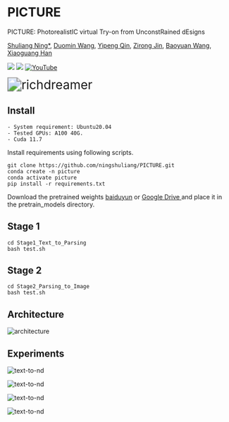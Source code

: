 # PICTURE
PICTURE: PhotorealistIC virtual Try-on from UnconstRained dEsigns

[Shuliang Ning*](https://ningshuliang.github.io/),
[Duomin Wang](https://dorniwang.github.io/),
[Yipeng Qin](https://profiles.cardiff.ac.uk/staff/qiny16),
[Zirong Jin](https://scholar.google.com/citations?user=6-ARg6AAAAAJ&hl=en),
[Baoyuan Wang](https://sites.google.com/site/zjuwby/),
[Xiaoguang Han](https://gaplab.cuhk.edu.cn/)

<a href='https://ningshuliang.github.io/2023/Arxiv/index.html'><img src='https://img.shields.io/badge/Project-Page-Green'></a> <a href='https://arxiv.org/abs/2312.04534'><img src='https://img.shields.io/badge/Paper-Arxiv-red'></a> [![YouTube](https://badges.aleen42.com/src/youtube.svg)](https://www.youtube.com/watch?v=nEqVbkl2yY0)

<img src=".\figs\teaser_GAP.jpg" alt="richdreamer" style="zoom:200%;" />

<!-- ## TODO :triangular_flag_on_post:

- [ ] Provide the generation trial on [ModelScope's 3D Object Generation](https://modelscope.cn/studios/Damo_XR_Lab/3D_AIGC/summary)
- [ ] Text to ND Diffusion Model
- [ ] Multiview-ND and Multiview-Albedo Diffusion Models
- [ ] Release code (The code will be public around the end of Dec.2023.) -->





## Install

```
- System requirement: Ubuntu20.04
- Tested GPUs: A100 40G.
- Cuda 11.7
```

Install requirements using following scripts.

~~~
git clone https://github.com/ningshuliang/PICTURE.git
conda create -n picture
conda activate picture
pip install -r requirements.txt
~~~

Download the pretrained weights [baiduyun](https://pan.baidu.com/s/1fSvodcHZJOBWfVihHshUdA?pwd=x7k6) or [Google Drive ](https://drive.google.com/file/d/1Cnjp-iFMbS5O148PVDsYfwUKwoRZ4n5x/view?usp=sharing) and place it in the pretrain_models directory.

## Stage 1

~~~
cd Stage1_Text_to_Parsing
bash test.sh
~~~

## Stage 2

~~~
cd Stage2_Parsing_to_Image
bash test.sh
~~~



## Architecture

![architecture](doc/architecture.jpg)

## Experiments

![text-to-nd](doc/2type1.jpg)

![text-to-nd](doc/2type2.jpg)

![text-to-nd](doc/2type3.jpg)

![text-to-nd](doc/jumpsuit_dress.jpg)


<!-- ## Citation	

```
@article{qiu2023richdreamer,
    title={RichDreamer: A Generalizable Normal-Depth Diffusion Model for Detail Richness in Text-to-3D}, 
    author={Lingteng Qiu and Guanying Chen and Xiaodong Gu and Qi zuo and Mutian Xu and Yushuang Wu and Weihao Yuan and Zilong Dong and Liefeng Bo and Xiaoguang Han},
    year={2023},
    journal = {arXiv preprint arXiv:2311.16918}
}
``` -->

